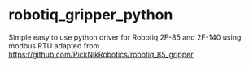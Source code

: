 # robotiq_gripper_python
Simple easy to use python driver for Robotiq 2F-85 and 2F-140 using modbus RTU adapted from https://github.com/PickNikRobotics/robotiq_85_gripper
